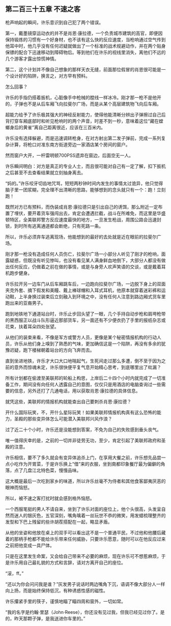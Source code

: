 ## 第二百三十五章 不速之客
枪声响起的瞬间，许乐意识到自己犯了两个错误。

第一，戴墨镜穿运动衣的并不是肖恩·康拉德，一个负责城市建筑的高官，即便因保持锻炼的习惯有一个好身材，也不该有这么快的反应速度，当枪响通过空气传到他耳中时，他几乎没有任何迟疑就做出了一个标准的战术规避动作，并在两个贴身保镖的配合下迅速移动到障碍物后。等到他们在许乐的视线里消失，离他们不远的几个游客才露出惊慌神情。

第二，这个计划并不像自己想象的那样天衣无缝，前面那位假冒的肖恩很可能是一个设计好的陷阱，换言之，对方早有预料。

怎么回事？

许乐的手指仍搭着扳机，心脏像手中枪械的膛线一样冰冷。刚才那一枪不是他开的，子弹也不是从后车厢飞向拉斐尔广场，而是从某个高层建筑物飞向后车厢。

超能力给予了许乐极其强大的神经反射能力，使得他能清晰分辨出子弹擦过自己后背打穿车厢底部时和听见枪响时的两个声音，时差不到一秒，意味着这位“藏在螳螂身后的黄雀”离自己距离很近，应该在三百米内。

许乐没有选择躲避，而是迅速调转枪身，在对方射出第二发子弹前，完成一系列复杂计算，将枪口对准东南方街道旁边一家酒店某个房间的窗户。

然而窗户大开，一杆雷明顿700PSS遗弃在窗边，后面空无一人。

许乐瞬间明白：对方是真正的专业人士，而且很可能对自己有一定了解，扣下扳机之后甚至不去查看结果就立刻抽身离去。

“妈的。”许乐咬牙切齿地咒骂，短短两秒钟时间内发生的事情太过诡异，他只觉得脑子里一团浆糊，完全理不出清晰的思路，能够想到的念头就只有一个：跑！立刻跑！

既然对方已有预料，而伪装成肖恩·康拉德只是引出自己的诱饵，那么附近一定布置了埋伏，要开着货车强闯出去，肯定会遭遇拦截，战斗在所难免，而这里是华盛顿特区，全美联邦警方反应速度最快的地方，一旦发生枪战，周围公路会迅速封锁，到时所有逃离通道都会断绝，只有死路一条。

所以，许乐必须弃车逃离现场，他能想到的最好的去处就是近在眼前的拉斐尔广场。

刚才那一枪没有造成任何人员伤亡，拉斐尔广场一小部分人听见了刚才的枪响，面露疑惑，但既没有听见惨叫，也没有看见某人满身鲜血地倒下，大部分人都没有做出任何反应，仍做着之前在做的事情，或是与身旁人欢声笑语的交谈，或是戴着耳机跑步健身。

许乐拉开另一边车门从后车厢跳车后，一边跑向拉斐尔广场，一边脱下身上的双面夹克外套、摘下假发和美瞳、戴上棒球帽和入耳式耳机，他原本就穿着迷彩裤和运动鞋，上半身换过装束后立刻融入到环境之中，没有任何人注意到路边厢式货车里跑出来的亚裔男子。

跑到地铁地下通道站台时，许乐止步回头望了一眼，几个手持自动步枪和肩垮枪带的黑西服正以战斗队形逼近那部货车，另一面还有不少便衣扔了手里的报纸杂志或花束，扶着耳朵四处张望。

从他们的装束来看，不像是军方或警方人员，更像是某个秘密情报机构的行动人员，许乐从他们身上嗅到了熟悉的气味，更加确信这是一个陷阱，再没有多余的犹豫迟疑，跑下楼梯朝着站台的方向飞奔而去。

直到坐进地铁，许乐才大口大口地喘起气，生死间走过那么多遭，倒不至于因为之前的意外而惊魂未定，许乐很快便平复气息开始精心思考，到底哪里出了纰漏？

所有计划都在偷渡至美联邦的轮船上构思，上岸后二十四个小时内就完成了一切准备工作，期间没有向任何人透露自己的意图，仅仅只是用酒店的电脑查询过一些需要的信息，另外还打了几通电话，用以获取肖恩·康拉德的具体信息。

就凭这些，美联邦的情报机构就能查出自己要刺杀肖恩·康拉德？

开什么国际玩笑，不，开什么星际玩笑！如果美联邦情报机构真有这么恐怖的能力，圣殿的那些变异体怎么可能潜入美联邦兴风作浪？

过了近二十个小时，许乐还是没能想到答案，不免为自己的失败感到垂头丧气。

唯一值得庆幸的是，之前的一切并非徒劳无功，至少，肯定引起了美联邦政府和圣殿的注意。

许乐相信，要不了多久就会有变异体追杀上门，在享用大餐之前，许乐想先品尝一点小吃作为开胃菜，于是许乐换上“借”来的衣服，坐到南都印象餐厅最为偏僻的角落，点了几盘江北特色菜，慢慢品味。

这大概是最后一次吃到家乡的味道，所以许乐丝毫不为侍者和其他食客鄙夷厌恶的眼神而恼怒。

所以，被不速之客打扰时就会感到格外恼怒。

一个西服笔挺的男人不请自来，坐到了许乐对面的座位上，他个头很高，头发呈自然而迷人的银灰色，五官深刻，嘴角噙着一丝玩世不恭的微笑，用发蜡梳理整齐的发型和下巴上残留的些许胡茬搭配在一起，略显矛盾。

从他的坐姿和他放在桌上的双手可以看出这不是一个普通平民，不过他和他腰后藏着的那柄手枪都不能给许乐带来任何威胁，只要许乐愿意，随时可以在他反应过来之前把他变成一具尸体。

只是在这里发生命案，又会给自己带来不必要的麻烦，现在许乐可不想惹麻烦，于是许乐用自己最礼貌的方式和言辞，请对方离开自己的座位。

“滚，ff。”

“还以为你会问问我是谁？”灰发男子说话时两边嘴角下沉，语调不像大部分人一样向上扬，而是始终保持低沉，有种诱惑性感的磁性。

许乐攥紧手里的筷子，谨慎地瞄了瞄四周和窗外，一切如常。

“我的名字是约翰·里瑟（John·Reese），你还没有见过我，但我已经见过你了。是的，昨天那颗子弹，是我送进你车里的。”

